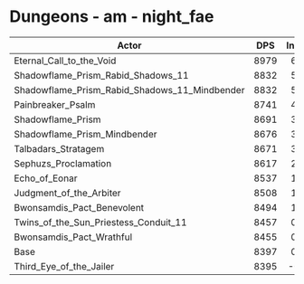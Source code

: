 # Dungeons - am - night_fae
| Actor | DPS | Increase |
|---|:---:|:---:|
|Eternal_Call_to_the_Void|8979|6.93%|
|Shadowflame_Prism_Rabid_Shadows_11|8832|5.18%|
|Shadowflame_Prism_Rabid_Shadows_11_Mindbender|8832|5.18%|
|Painbreaker_Psalm|8741|4.10%|
|Shadowflame_Prism|8691|3.50%|
|Shadowflame_Prism_Mindbender|8676|3.32%|
|Talbadars_Stratagem|8671|3.26%|
|Sephuzs_Proclamation|8617|2.62%|
|Echo_of_Eonar|8537|1.67%|
|Judgment_of_the_Arbiter|8508|1.32%|
|Bwonsamdis_Pact_Benevolent|8494|1.16%|
|Twins_of_the_Sun_Priestess_Conduit_11|8457|0.71%|
|Bwonsamdis_Pact_Wrathful|8455|0.69%|
|Base|8397|0.00%|
|Third_Eye_of_the_Jailer|8395|-0.02%|
